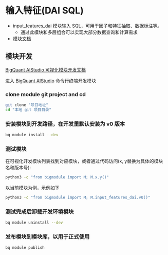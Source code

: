 # 输入特征(DAI SQL)

- input_features_dai 模块输入 SQL，可用于因子和特征抽取、数据标注等。
    - 通过此模块和多层组合可以实现大部分数据查询和计算需求
- [模块文档](https://bigquant.com/wiki/doc/aistudio-HVwrgP4J1A#h-输入特征dai-sql)

## 模块开发

[BigQuant AIStudio 可视化模块开发文档](https://bigquant.com/wiki/doc/aistudio-gswPyjKddr)

进入 [BigQuant AIStudio](https://bigquant.com/aistudio) 命令行终端开发模块

### clone module git project and cd

```bash
git clone "项目地址"
cd "本地 git 项目目录"
```

### 安装模块到开发路径，在开发里默认安装为 v0 版本

```bash
bq module install --dev
```

### 测试模块

在可视化开发模块列表找到对应模块，或者通过代码访问(x, y替换为具体的模块名和版本号):

```bash
python3 -c "from bigmodule import M; M.x.y()"
```

以当前模块为例，示例如下

```bash
python3 -c "from bigmodule import M; M.input_features_dai.v0()"
```

### 测试完成后卸载开发环境模块

```bash
bq module uninstall --dev
```

### 发布模块到模块库，以用于正式使用

```bash
bq module publish
```
